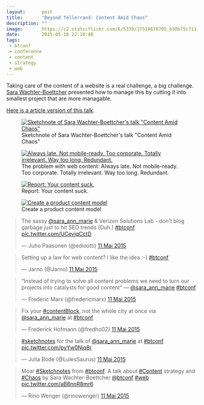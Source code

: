 ```yaml
---
layout:      post
title:       "Beyond Tellerrand: Content Amid Chaos"
description: ""
image:       https://c2.staticflickr.com/6/5339/17518678705_b30b75c711_z.jpg
date:        2015-05-16 22:10:40
tags:
 - btconf
 - conference
 - content
 - strategy
 - web
---
```


Taking care of the content of a website is a real challenge, a big challenge. [Sara Wachter-Boettcher](https://twitter.com/sara_ann_marie) presented how to manage this by cutting it into smallest project that are more managable.

[Here is a article version of this talk](http://www.sarawb.com/2015/03/02/content-amid-chaos/).

<figure>
  <a href="https://www.flickr.com/photos/alienlebarge/17529583925" title="Sketchnote of Sara Wachter-Boettcher&#x27;s talk &quot;Content Amid Chaos&quot; by Cédric Aellen, sur Flickr"><img src="https://c2.staticflickr.com/6/5326/17529583925_f0f8f511b9_z.jpg" alt="Sketchnote of Sara Wachter-Boettcher&#x27;s talk &quot;Content Amid Chaos&quot;"></a>
  <figcaption>Sketchnote of Sara Wachter-Boettcher&#x27;s talk &quot;Content Amid Chaos&quot;</figcaption>
</figure>

<figure>
  <a href="https://www.flickr.com/photos/alienlebarge/16898379053" title="Always late. Not mobile-ready. Too corporate. Totally irrelevant. Way too long. Redundant. by Cédric Aellen, sur Flickr"><img src="https://c1.staticflickr.com/9/8875/16898379053_a1922bf693_z.jpg" alt="Always late. Not mobile-ready. Too corporate. Totally irrelevant. Way too long. Redundant."></a>
  <figcaption>The problem with web content: Always late. Not mobile-ready. Too corporate. Totally irrelevant. Way too long. Redundant.</figcaption>
</figure>

<figure>
  <a href="https://www.flickr.com/photos/alienlebarge/16896106934" title="Report: Your content suck. by Cédric Aellen, sur Flickr"><img src="https://c1.staticflickr.com/9/8822/16896106934_ed09b29233_z.jpg" alt="Report: Your content suck."></a>
  <figcaption>Report: Your content suck.</figcaption>
</figure>

<figure>
  <a href="https://www.flickr.com/photos/alienlebarge/17520691351" title="Create a product content model by Cédric Aellen, sur Flickr"><img src="https://c2.staticflickr.com/6/5343/17520691351_23ea1c3557_z.jpg" alt="Create a product content model"></a>
  <figcaption>Create a product content model</figcaption>
</figure>

<blockquote class="twitter-tweet" lang="fr"><p lang="en" dir="ltr">The sassy <a href="https://twitter.com/sara_ann_marie">@sara_ann_marie</a> &amp; Verizon Solutions Lab - don&#39;t blog garbage just to hit SEO trends (Duh.) <a href="https://twitter.com/hashtag/btconf?src=hash">#btconf</a> <a href="http://t.co/UCevjqCctD">pic.twitter.com/UCevjqCctD</a></p>&mdash; Juho Paasonen (@ediootti) <a href="https://twitter.com/ediootti/status/597713658953736192">11 Mai 2015</a></blockquote>
<script async src="//platform.twitter.com/widgets.js" charset="utf-8"></script>

<blockquote class="twitter-tweet" lang="fr"><p lang="en" dir="ltr">Setting up a law for web content? I like the idea :-) <a href="https://twitter.com/hashtag/btconf?src=hash">#btconf</a></p>&mdash; Jarno (@Jarno) <a href="https://twitter.com/Jarno/status/597715039815073792">11 Mai 2015</a></blockquote>
<script async src="//platform.twitter.com/widgets.js" charset="utf-8"></script>

<blockquote class="twitter-tweet" lang="fr"><p lang="en" dir="ltr">“Instead of trying to solve all content problems we need to turn our projects into catalysts for good content” — <a href="https://twitter.com/sara_ann_marie">@sara_ann_marie</a> <a href="https://twitter.com/hashtag/btconf?src=hash">#btconf</a></p>&mdash; Frederic Marx (@fredericmarx) <a href="https://twitter.com/fredericmarx/status/597715992127475712">11 Mai 2015</a></blockquote>
<script async src="//platform.twitter.com/widgets.js" charset="utf-8"></script>

<blockquote class="twitter-tweet" lang="fr"><p lang="en" dir="ltr">Fix your <a href="https://twitter.com/hashtag/contentBlock?src=hash">#contentBlock</a>, not the whole city at once via <a href="https://twitter.com/sara_ann_marie">@sara_ann_marie</a> at <a href="https://twitter.com/hashtag/btconf?src=hash">#btconf</a></p>&mdash; Frederick Hofmann (@fredho02) <a href="https://twitter.com/fredho02/status/597716245509701633">11 Mai 2015</a></blockquote>
<script async src="//platform.twitter.com/widgets.js" charset="utf-8"></script>

<blockquote class="twitter-tweet" lang="fr"><p lang="en" dir="ltr"><a href="https://twitter.com/hashtag/sketchnotes?src=hash">#sketchnotes</a> for the talk of <a href="https://twitter.com/sara_ann_marie">@sara_ann_marie</a> at <a href="https://twitter.com/hashtag/btconf?src=hash">#btconf</a> <a href="http://t.co/pyYw0Njq8r">pic.twitter.com/pyYw0Njq8r</a></p>&mdash; Julia Bode (@LulesSaurus) <a href="https://twitter.com/LulesSaurus/status/597732543706857472">11 Mai 2015</a></blockquote>
<script async src="//platform.twitter.com/widgets.js" charset="utf-8"></script>

<blockquote class="twitter-tweet" lang="fr"><p lang="en" dir="ltr">Moar <a href="https://twitter.com/hashtag/Sketchnotes?src=hash">#Sketchnotes</a> from <a href="https://twitter.com/hashtag/btconf?src=hash">#btconf</a>. A talk about <a href="https://twitter.com/hashtag/Content?src=hash">#Content</a> strategy and <a href="https://twitter.com/hashtag/Chaos?src=hash">#Chaos</a> by Sara Wachter-Boettcher&#10;&#10;<a href="https://twitter.com/btconf">@btconf</a> <a href="https://twitter.com/hashtag/web?src=hash">#web</a> <a href="http://t.co/aB8nnR8mr6">pic.twitter.com/aB8nnR8mr6</a></p>&mdash; Rino Wenger (@rinowenger) <a href="https://twitter.com/rinowenger/status/597735665279840256">11 Mai 2015</a></blockquote>
<script async src="//platform.twitter.com/widgets.js" charset="utf-8"></script>
